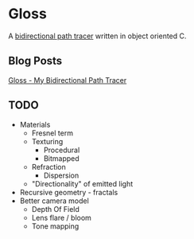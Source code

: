 Gloss
======

A [bidirectional path tracer](http://en.wikipedia.org/wiki/Path_tracing#Bidirectional_path_tracing) written in object oriented C.

Blog Posts
----------

[Gloss - My Bidirectional Path Tracer](http://geon.github.io/programming/2013/08/22/gloss-my-bidirectional-path-tracer/)

TODO
----

* Materials
	* Fresnel term
	* Texturing
		* Procedural
		* Bitmapped
	* Refraction
		* Dispersion
	* "Directionality" of emitted light
* Recursive geometry - fractals
* Better camera model
	* Depth Of Field
	* Lens flare / bloom
	* Tone mapping